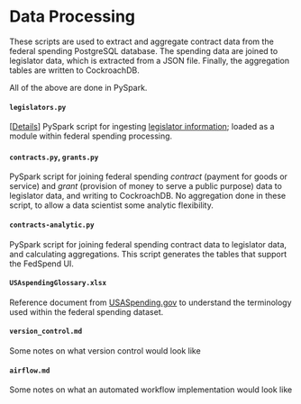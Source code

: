 # Data Processing

These scripts are used to extract and aggregate contract data from the federal spending PostgreSQL database. The spending data are joined to legislator data, which is extracted from a JSON file. Finally, the aggregation tables are written to CockroachDB. 

All of the above are done in PySpark. 


#### `legislators.py`
[[Details](https://github.com/sanoke/fedspend/wiki/Data-pipeline:-Ingesting-data#historical-legislator-data)] PySpark script for ingesting [legislator information](https://github.com/unitedstates/congress-legislators); loaded as a module within federal spending processing.

#### `contracts.py`, `grants.py` 
PySpark script for joining federal spending *contract* (payment for goods or service) and *grant* (provision of money to serve a public purpose) data to legislator data, and writing to CockroachDB. No aggregation done in these script, to allow a data scientist some analytic flexibility. 

#### `contracts-analytic.py` 
PySpark script for joining federal spending contract data to legislator data, and calculating aggregations. This script generates the tables that support the FedSpend UI. 

#### `USAspendingGlossary.xlsx`
Reference document from [USASpending.gov](http://www.usaspending.gov) to understand the terminology used within the federal spending dataset. 

####  `version_control.md`
Some notes on what version control would look like

####  `airflow.md`
Some notes on what an automated workflow implementation would look like
